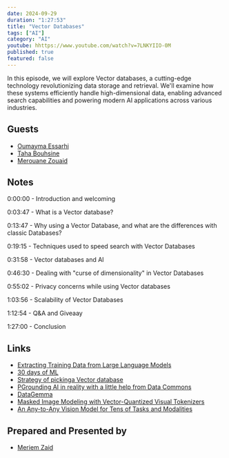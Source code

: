 ```yaml
---
date: 2024-09-29
duration: "1:27:53"
title: "Vector Databases"
tags: ["AI"]
category: "AI"
youtube: hhttps://www.youtube.com/watch?v=7LNKYIIO-0M
published: true
featured: false
---
```


In this episode, we will explore Vector databases, a cutting-edge technology revolutionizing data storage and retrieval. We'll examine how these systems efficiently handle high-dimensional data, enabling advanced search capabilities and powering modern AI applications across various industries.

## Guests

- [Oumayma Essarhi](https://twitter.com/oumayma_es_)
- [Taha Bouhsine](https://twitter.com/Tahabsn)
- [Merouane Zouaid](https://x.com/merouanezouaid)


## Notes

0:00:00 - Introduction and welcoming

0:03:47 - What is a Vector database?

0:13:47 - Why using a Vector Database, and what are the differences with classic Databases?

0:19:15 - Techniques used to speed search with Vector Databases

0:31:58 - Vector databases and AI

0:46:30 - Dealing with "curse of dimensionality" in Vector Databases 

0:55:02 - Privacy concerns while using Vector databases

1:03:56 - Scalability of Vector Databases

1:12:54 - Q&A and Giveaay

1:27:00 - Conclusion

## Links

- [Extracting Training Data from Large Language Models](https://arxiv.org/pdf/2012.07805)
- [30 days of ML](https://30daysofml.framer.ai/)
- [Strategy of pickinga Vector database](https://www.reddit.com/r/LangChain/comments/170jigz/my_strategy_for_picking_a_vector_database_a/ )
- [PGrounding AI in reality with a little help from Data Commons](https://research.google/blog/grounding-ai-in-reality-with-a-little-help-from-data-commons/?linkId=10989162)
- [DataGemma](https://ai.google.dev/gemma/docs/datagemma)
- [Masked Image Modeling with Vector-Quantized Visual Tokenizers](https://arxiv.org/pdf/2208.06366)
- [An Any-to-Any Vision Model for Tens of Tasks and Modalities](https://arxiv.org/abs/2406.09406)



## Prepared and Presented by

- [Meriem Zaid](https://www.linkedin.com/in/meriem-zaid-652852187/)
